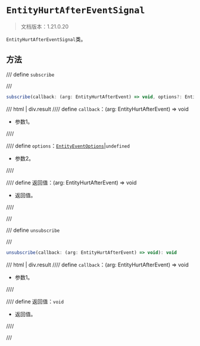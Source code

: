 # `EntityHurtAfterEventSignal`

> 文档版本：1.21.0.20

`EntityHurtAfterEventSignal`类。

## 方法

/// define
`subscribe`


///

```js
subscribe(callback: (arg: EntityHurtAfterEvent) => void, options?: EntityEventOptions): (arg: EntityHurtAfterEvent) => void
```

/// html | div.result
//// define
`callback`：(arg: EntityHurtAfterEvent) => void

- 参数1。


////

//// define
`options`：[`EntityEventOptions`](../entityeventoptions.md)|`undefined`

- 参数2。


////

//// define
返回值：(arg: EntityHurtAfterEvent) => void

- 返回值。


////

///


/// define
`unsubscribe`


///

```js
unsubscribe(callback: (arg: EntityHurtAfterEvent) => void): void
```

/// html | div.result
//// define
`callback`：(arg: EntityHurtAfterEvent) => void

- 参数1。


////

//// define
返回值：`void`

- 返回值。


////

///


